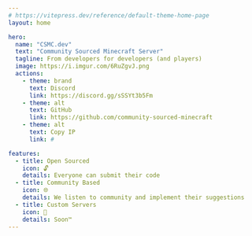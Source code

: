 ```yaml
---
# https://vitepress.dev/reference/default-theme-home-page
layout: home

hero:
  name: "CSMC.dev"
  text: "Community Sourced Minecraft Server"
  tagline: From developers for developers (and players)
  image: https://i.imgur.com/6RuZgvJ.png
  actions:
    - theme: brand
      text: Discord
      link: https://discord.gg/sSSYt3b5Fm
    - theme: alt
      text: GitHub
      link: https://github.com/community-sourced-minecraft
    - theme: alt
      text: Copy IP
      link: #

features:
  - title: Open Sourced
    icon: 🔓
    details: Everyone can submit their code
  - title: Community Based
    icon: 🌐
    details: We listen to community and implement their suggestions
  - title: Custom Servers
    icon: 🤫
    details: Soon™️
---
```


